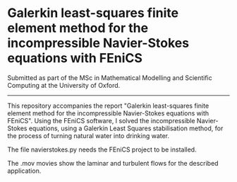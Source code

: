 # Galerkin least-squares finite element method for the incompressible Navier-Stokes equations with FEniCS

Submitted as part of the MSc in Mathematical Modelling and Scientific Computing at the University of Oxford.

--------------------------

This repository accompanies the report "Galerkin least-squares finite element method for the incompressible Navier-Stokes equations with FEniCS". Using the FEniCS software, I solved the incompressible Navier-Stokes equations, using a Galerkin Least Squares stabilisation method, for the process of turning natural water into drinking water.

The file navierstokes.py needs the FEniCS project to be installed.

The .mov movies show the laminar and turbulent flows for the described application.
